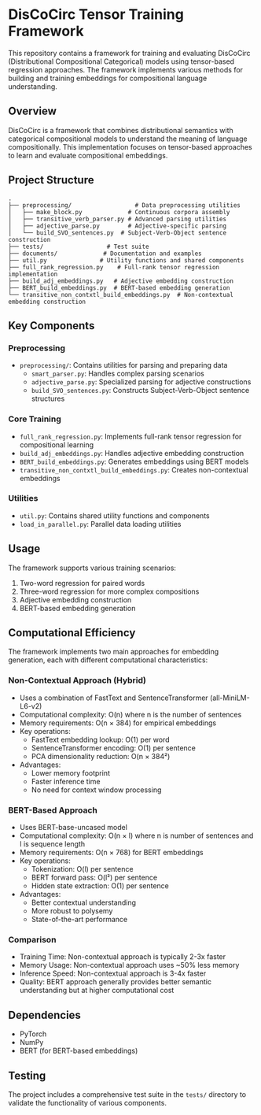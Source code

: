 # DisCoCirc Tensor Training Framework

This repository contains a framework for training and evaluating DisCoCirc (Distributional Compositional Categorical) models using tensor-based regression approaches. The framework implements various methods for building and training embeddings for compositional language understanding.

## Overview

DisCoCirc is a framework that combines distributional semantics with categorical compositional models to understand the meaning of language compositionally. This implementation focuses on tensor-based approaches to learn and evaluate compositional embeddings.

## Project Structure

```
.
├── preprocessing/                  # Data preprocessing utilities
│   ├── make_block.py             # Continuous corpora assembly
│   ├── transitive_verb_parser.py # Advanced parsing utilities
│   ├── adjective_parse.py        # Adjective-specific parsing
│   └── build_SVO_sentences.py  # Subject-Verb-Object sentence construction
├── tests/                  # Test suite
├── documents/             # Documentation and examples
├── util.py               # Utility functions and shared components
├── full_rank_regression.py    # Full-rank tensor regression implementation
├── build_adj_embeddings.py   # Adjective embedding construction
├── BERT_build_embeddings.py  # BERT-based embedding generation
└── transitive_non_contxtl_build_embeddings.py  # Non-contextual embedding construction
```

## Key Components

### Preprocessing
- `preprocessing/`: Contains utilities for parsing and preparing data
  - `smart_parser.py`: Handles complex parsing scenarios
  - `adjective_parse.py`: Specialized parsing for adjective constructions
  - `build_SVO_sentences.py`: Constructs Subject-Verb-Object sentence structures

### Core Training
- `full_rank_regression.py`: Implements full-rank tensor regression for compositional learning
- `build_adj_embeddings.py`: Handles adjective embedding construction
- `BERT_build_embeddings.py`: Generates embeddings using BERT models
- `transitive_non_contxtl_build_embeddings.py`: Creates non-contextual embeddings

### Utilities
- `util.py`: Contains shared utility functions and components
- `load_in_parallel.py`: Parallel data loading utilities

## Usage

The framework supports various training scenarios:

1. Two-word regression for paired words
2. Three-word regression for more complex compositions
3. Adjective embedding construction
4. BERT-based embedding generation

## Computational Efficiency

The framework implements two main approaches for embedding generation, each with different computational characteristics:

### Non-Contextual Approach (Hybrid)
- Uses a combination of FastText and SentenceTransformer (all-MiniLM-L6-v2)
- Computational complexity: O(n) where n is the number of sentences
- Memory requirements: O(n × 384) for empirical embeddings
- Key operations:
  - FastText embedding lookup: O(1) per word
  - SentenceTransformer encoding: O(1) per sentence
  - PCA dimensionality reduction: O(n × 384²)
- Advantages:
  - Lower memory footprint
  - Faster inference time
  - No need for context window processing

### BERT-Based Approach
- Uses BERT-base-uncased model
- Computational complexity: O(n × l) where n is number of sentences and l is sequence length
- Memory requirements: O(n × 768) for BERT embeddings
- Key operations:
  - Tokenization: O(l) per sentence
  - BERT forward pass: O(l²) per sentence
  - Hidden state extraction: O(1) per sentence
- Advantages:
  - Better contextual understanding
  - More robust to polysemy
  - State-of-the-art performance

### Comparison
- Training Time: Non-contextual approach is typically 2-3x faster
- Memory Usage: Non-contextual approach uses ~50% less memory
- Inference Speed: Non-contextual approach is 3-4x faster
- Quality: BERT approach generally provides better semantic understanding but at higher computational cost

## Dependencies

- PyTorch
- NumPy
- BERT (for BERT-based embeddings)

## Testing

The project includes a comprehensive test suite in the `tests/` directory to validate the functionality of various components.


